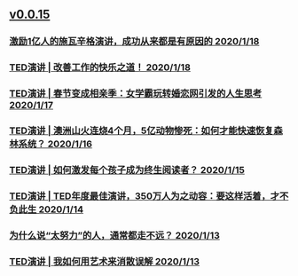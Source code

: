 ## [v0.0.15](https://github.com/littleflute/yxTed/edit/master/2020/01/readme.md)
### [激励1亿人的施瓦辛格演讲，成功从来都是有原因的 2020/1/18](https://mp.weixin.qq.com/s/X8GV8vr7PiQR9ze1nFQXNg)
### [TED演讲 | 改善工作的快乐之道！ 2020/1/18](https://mp.weixin.qq.com/s/X8GV8vr7PiQR9ze1nFQXNg)

### [TED演讲 | 春节变成相亲季：女学霸玩转婚恋网引发的人生思考 2020/1/17](https://mp.weixin.qq.com/s/j1QjnUA1gNGksToUt31T8g)

### [TED演讲 | 澳洲山火连烧4个月，5亿动物惨死：如何才能快速恢复森林系统？ 2020/1/16](https://mp.weixin.qq.com/s/wKYa1rR92q0JDPvvB3jQyg)
### [TED演讲 | 如何激发每个孩子成为终生阅读者？ 2020/1/15](https://mp.weixin.qq.com/s/skNYYAhUv6mQKXVHejHoHA)
### [TED演讲 | TED年度最佳演讲，350万人为之动容：要这样活着，才不负此生 2020/1/14](https://mp.weixin.qq.com/s/LkVPUrix3lVZLZLwgYDA1Q)

### [为什么说“太努力”的人，通常都走不远？ 2020/1/13](https://mp.weixin.qq.com/s/c8FQSKejT3b3ZvcbWycsqQ)
### [TED演讲 | 我如何用艺术来消散误解 2020/1/13](https://mp.weixin.qq.com/s/zCWYKngx29cWQLRQh-g63g)
